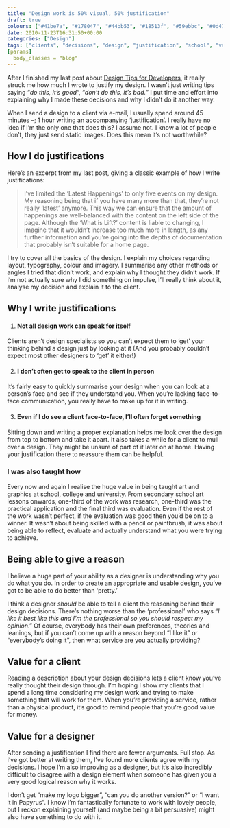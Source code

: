 ```yaml
---
title: "Design work is 50% visual, 50% justification"
draft: true
colours: ["#41be7a", "#178047", "#44bb53", "#18513f", "#59ebbc", "#0d4738", "#57fff8"]
date: 2010-11-23T16:31:50+00:00
categories: ["Design"]
tags: ["clients", "decisions", "design", "justification", "school", "value", "work", "writing"]
[params]
  body_classes = "blog"
---
```


After I finished my last post about [Design Tips for Developers](/design-tips-for-developers/), it really struck me how much I wrote to justify my design. I wasn’t just writing tips saying “*do this, it’s good*“, “*don’t do this, it’s bad.*” I put time and effort into explaining why I made these decisions and why I didn’t do it another way.

When I send a design to a client via e-mail, I usually spend around 45 minutes –; 1 hour writing an accompanying ‘justification’. I really have no idea if I’m the only one that does this? I assume not. I know a lot of people don’t, they just send static images. Does this mean it’s not worthwhile?

## How I do justifications

Here’s an excerpt from my last post, giving a classic example of how I write justifications:

> I’ve limited the ‘Latest Happenings’ to only five events on my design. My reasoning being that if you have many more than that, they’re not really ‘latest’ anymore. This way we can ensure that the amount of happenings are well-balanced with the content on the left side of the page. Although the ‘What is Lift?’ content is liable to changing, I imagine that it wouldn’t increase too much more in length, as any further information and you’re going into the depths of documentation that probably isn’t suitable for a home page.

I try to cover all the basics of the design. I explain my choices regarding layout, typography, colour and imagery. I summarise any other methods or angles I tried that didn’t work, and explain why I thought they didn’t work. If I’m not actually sure why I did something on impulse, I’ll really think about it, analyse my decision and explain it to the client.

## Why I write justifications

1. #### Not all design work can speak for itself

<p>Clients aren’t design specialists so you can’t expect them to ‘get’ your thinking behind a design just by looking at it (And you probably couldn’t expect most other designers to ‘get’ it either!)

2. #### I don’t often get to speak to the client in person

It’s fairly easy to quickly summarise your design when you can look at a person’s face and see if they understand you. When you’re lacking face-to-face communication, you really have to make up for it in writing.

3. #### Even if I do see a client face-to-face, I’ll often forget something

Sitting down and writing a proper explanation helps me look over the design from top to bottom and take it apart. It also takes a while for a client to mull over a design. They might be unsure of part of it later on at home. Having your justification there to reassure them can be helpful.

### I was also taught how

Every now and again I realise the huge value in being taught art and graphics at school, college and university. From secondary school art lessons onwards, one-third of the work was research, one-third was the practical application and the final third was evaluation. Even if the rest of the work wasn’t perfect, if the evaluation was good then you’d be on to a winner. It wasn’t about being skilled with a pencil or paintbrush, it was about being able to reflect, evaluate and actually understand what you were trying to achieve.

## Being able to give a reason

I believe a huge part of your ability as a designer is understanding why you do what you do. In order to create an appropriate and usable design, you’ve got to be able to do better than ‘pretty.’

I think a designer *should* be able to tell a client the reasoning behind their design decisions. There’s nothing worse than the ‘professional’ who says “*I like it best like this and I’m the professional so you should respect my opinion*.” Of course, everybody has their own preferences, theories and leanings, but if you can’t come up with a reason beyond “I like it” or “everybody’s doing it”, then what service are you actually providing?

## Value for a client

Reading a description about your design decisions lets a client know you’ve really thought their design through. I’m hoping I show my clients that I spend a long time considering my design work and trying to make something that will work for them. When you’re providing a service, rather than a physical product, it’s good to remind people that you’re good value for money.

## Value for a designer

After sending a justification I find there are fewer arguments. Full stop. As I’ve got better at writing them, I’ve found more clients agree with my decisions. I hope I’m also improving as a designer, but it’s also incredibly difficult to disagree with a design element when someone has given you a very good logical reason why it works.

I don’t get “make my logo bigger”, “can you do another version?” or “I want it in Papyrus”. I know I’m fantastically fortunate to work with lovely people, but I reckon explaining yourself (and maybe being a bit persuasive) might also have something to do with it.
